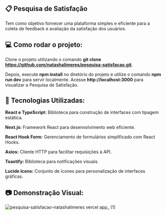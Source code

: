 ## 📋 Pesquisa de Satisfação
Tem como objetivo fornecer uma plataforma simples e eficiente para a coleta de feedback e avaliação da satisfação dos usuários.

## 💻 Como rodar o projeto:

Clone o projeto utilizando o comando **git clone https://github.com/natashalimeres/pesquisa-satisfacao.git**. 

Depois, execute **npm install** no diretório do projeto e utilize o comando **npm run dev** para servir localmente. Acesse **http://localhost:3000** para visualizar a Pesquisa de Satisfação.

## 🚀 Tecnologias Utilizadas: 
**React e TypeScript:** Biblioteca para construção de interfaces com tipagem estática.

**Next.js:** Framework React para desenvolvimento web eficiente.

**React Hook Form:** Gerenciamento de formulários simplificado com React Hooks.

**Axios:** Cliente HTTP para facilitar requisições à API.

**Toastify:** Biblioteca para notificações visuais.

**Lucide Icons:** Conjunto de ícones para personalização de interfaces gráficas.

## 📷 Demonstração Visual: 

![pesquisa-satisfacao-natashalimeres vercel app_ (1)](https://github.com/natashalimeres/pesquisa-satisfacao/assets/100318170/48176c34-1a09-488f-9040-95e762624323)




